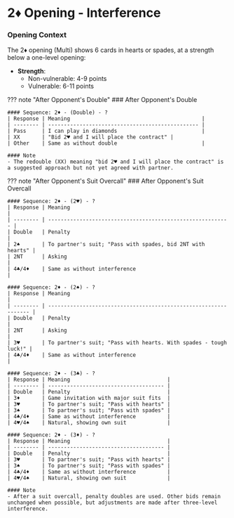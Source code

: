 # 2♦ Opening - Interference

### Opening Context

The 2♦ opening (Multi) shows 6 cards in hearts or spades, at a strength below a one-level opening:
- **Strength**:
  - Non-vulnerable: 4-9 points
  - Vulnerable: 6-11 points

??? note "After Opponent's Double"
    ### After Opponent's Double

    #### Sequence: 2♦ - (Double) - ?
    | Response | Meaning                                          |
    | -------- | ------------------------------------------------ |
    | Pass     | I can play in diamonds                           |
    | XX       | "Bid 2♥ and I will place the contract" |
    | Other    | Same as without double                           |

    #### Note
    - The redouble (XX) meaning "bid 2♥ and I will place the contract" is a suggested approach but not yet agreed with partner.

??? note "After Opponent's Suit Overcall"
    ### After Opponent's Suit Overcall

    #### Sequence: 2♦ - (2♥) - ?
    | Response | Meaning                                                    |
    | -------- | ---------------------------------------------------------- |
    | Double   | Penalty                                                    |
    | 2♠       | To partner's suit; "Pass with spades, bid 2NT with hearts" |
    | 2NT      | Asking                                                     |
    | 4♣/4♦    | Same as without interference                               |

    #### Sequence: 2♦ - (2♠) - ?
    | Response | Meaning                                                          |
    | -------- | ---------------------------------------------------------------- |
    | Double   | Penalty                                                          |
    | 2NT      | Asking                                                           |
    | 3♥       | To partner's suit; "Pass with hearts. With spades - tough luck!" |
    | 4♣/4♦    | Same as without interference                                     |

    #### Sequence: 2♦ - (3♣) - ?
    | Response | Meaning                               |
    | -------- | ------------------------------------- |
    | Double   | Penalty                               |
    | 3♦       | Game invitation with major suit fits  |
    | 3♥       | To partner's suit; "Pass with hearts" |
    | 3♠       | To partner's suit; "Pass with spades" |
    | 4♣/4♦    | Same as without interference          |
    | 4♥/4♠    | Natural, showing own suit             |

    #### Sequence: 2♦ - (3♦) - ?
    | Response | Meaning                               |
    | -------- | ------------------------------------- |
    | Double   | Penalty                               |
    | 3♥       | To partner's suit; "Pass with hearts" |
    | 3♠       | To partner's suit; "Pass with spades" |
    | 4♣/4♦    | Same as without interference          |
    | 4♥/4♠    | Natural, showing own suit             |

    #### Note
    - After a suit overcall, penalty doubles are used. Other bids remain unchanged when possible, but adjustments are made after three-level interference.
